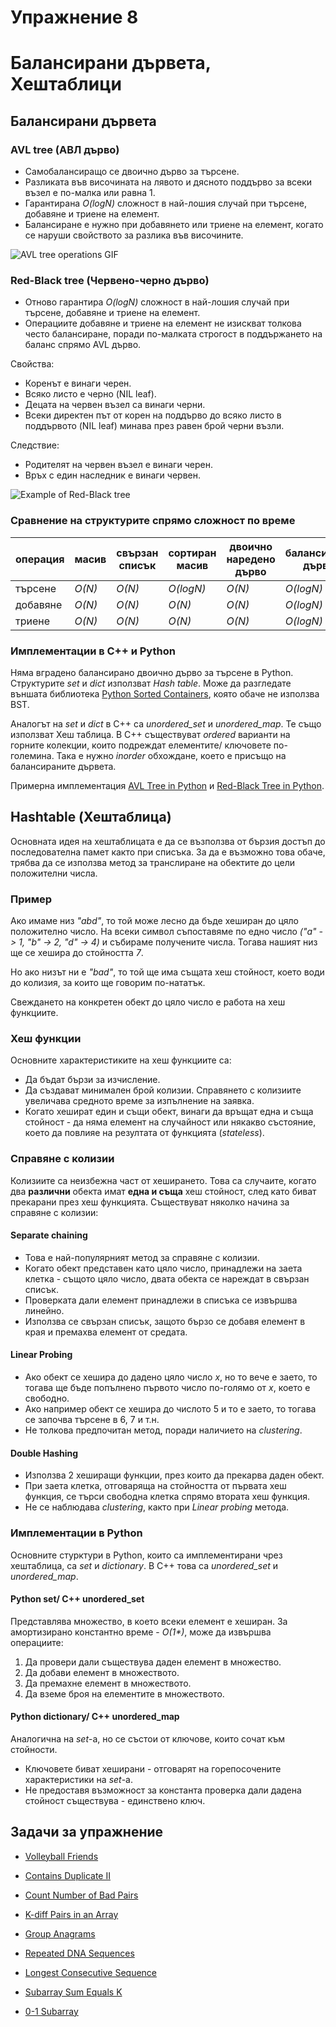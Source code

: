 
# Упражнение 8

# Балансирани дървета, Хештаблици

## Балансирани дървета

### AVL tree (АВЛ дърво)

- Самобалансиращо се двоично дърво за търсене.
- Разликата във височината на лявото и дясното поддърво за всеки възел е по-малка или равна 1.
- Гарантирана *O(logN)* сложност в най-лошия случай при търсене, добавяне и триене на елемент.
- Балансиране е нужно при добавянето или триене на елемент, когато се наруши свойството за разлика във височините.

![AVL tree operations GIF](https://upload.wikimedia.org/wikipedia/commons/f/fd/AVL_Tree_Example.gif)

### Red-Black tree (Червено-черно дърво)

- Отново гарантира *O(logN)* сложност в най-лошия случай при търсене, добавяне и триене на елемент.
- Операциите добавяне и триене на елемент не изискват толкова често балансиране, поради по-малката строгост в поддържането на баланс спрямо AVL дърво.

Свойства:
- Коренът е винаги черен.
- Всяко листо е черно (NIL leaf).
- Децата на червен възел са винаги черни.
- Всеки директен път от корен на поддърво до всяко листо в поддървото (NIL leaf) минава през равен брой черни възли.

Следствие:
- Родителят на червен възел е винаги черен.
- Връх с един наследник е винаги червен.

![Example of Red-Black tree](https://upload.wikimedia.org/wikipedia/commons/thumb/4/41/Red-black_tree_example_with_NIL.svg/1920px-Red-black_tree_example_with_NIL.svg.png)

### Сравнение на структурите спрямо сложност по време

| операция | масив  | свързан списък | сортиран масив | двоично наредено дърво | балансирано дърво |
| -------- | ------ | -------------- | -------------- | ---------------------- | ----------------- |
| търсене  | *O(N)* | *O(N)*         | *O(logN)*      | *O(N)*                 | *O(logN)*         |
| добавяне | *O(N)* | *O(N)*         | *O(N)*         | *O(N)*                 | *O(logN)*         |
| триене   | *O(N)* | *O(N)*         | *O(N)*         | *O(N)*                 | *O(logN)*         |


### Имплементации в C++ и Python

Няма вградено балансирано двоично дърво за търсене в Python.
Структурите *set* и *dict* използват *Hash table*. Може да разгледате външата библиотека [Python Sorted Containers](https://grantjenks.com/docs/sortedcontainers/), която обаче не използва BST.

Аналогът на *set* и *dict* в C++ са *unordered_set* и *unordered_map*. Те също използват Хеш таблица. В C++ съществуват *ordered* варианти на горните колекции, които подреждат елементите/ ключовете по-големина. Така е нужно *inorder* обхождане, което е присъщо на балансираните дървета.

Примерна имплементация [AVL Tree in Python](https://github.com/TheAlgorithms/Python/blob/master/data_structures/binary_tree/avl_tree.py) и [Red-Black Tree in Python](https://github.com/TheAlgorithms/Python/blob/master/data_structures/binary_tree/red_black_tree.py).



## Hashtable (Хештаблица)

Основната идея на хештаблицата е да се възползва от бързия достъп до последователна памет както при списъка. За да е възможно това обаче, трябва да се използва метод за транслиране на обектите до цели положителни числа.

### Пример

Ако имаме низ *"abd"*, то той може лесно да бъде хеширан до цяло положително число. На всеки символ съпоставяме по едно число *("a" -> 1, "b" -> 2, "d" -> 4)* и събираме получените числа. Тогава нашият низ ще се хешира до стойността *7*.

Но ако низът ни е *"bad"*, то той ще има същата хеш стойност, което води до колизия, за които ще говорим по-нататък. 

Свеждането на конкретен обект до цяло число е работа на хеш функциите. 

### Хеш функции
Основните характеристиките на хеш функциите са:

- Да бъдат бързи за изчисление.
- Да създават минимален брой колизии. Справянето с колизиите увеличава средното време за изпълнение на заявка.
- Когато хешират един и същи обект, винаги да връщат една и съща стойност - да няма елемент на случайност или някакво състояние, което да повлияе на резултата от функцията (*stateless*).

### Справяне с колизии
Колизиите са неизбежна част от хеширането. Това са случаите, когато два **различни** обекта имат **една и съща** хеш стойност, след като биват прекарани през хеш функцията.
Съществуват няколко начина за справяне с колизии:

#### Separate chaining
- Това е най-популярният метод за справяне с колизии.
- Когато обект представен като цяло число, принадлежи на заета клетка - същото цяло число, двата обекта се нареждат в свързан списък. 
- Проверката дали елемент принадлежи в списъка се извършва линейно.
- Използва се свързан списък, защото бързо се добавя елемент в края и премахва елемент от средата.

#### Linear Probing
- Ако обект се хешира до дадено цяло число *x*, но то вече е заето, то тогава ще бъде попълнено първото число по-голямо от *x*, което е свободно. 
- Ако например обект се хешира до числото 5 и то е заето, то тогава се започва търсене в 6, 7 и т.н.
- Не толкова предпочитан метод, поради наличието на *clustering*.

#### Double Hashing
- Използва 2 хеширащи функции, през които да прекарва даден обект.
- При заета клетка, отговаряща на стойността от първата хеш функция, се търси свободна клетка спрямо втората хеш функция.
- Не се наблюдава *clustering*, както при *Linear probing* метода.

### Имплементации в Python

Основните стурктури в Python, които са имплементирани чрез хештаблица, са *set* и *dictionary*.
В C++ това са *unordered_set* и *unordered_map*.

#### Python set/ C++ unordered_set

Представлява множество, в което всеки елемент е хеширан. За амортизирано константно време - *О(1\*)*, може да извършва операциите:
1) Да провери дали съществува даден елемент в множество.
2) Да добави елемент в множеството.
3) Да премахне елемент в множеството.
4) Да вземе броя на елементите в множеството.

#### Python dictionary/ C++ unordered_map

Aналогична на *set*-a, но се състои от ключове, които сочат към стойности.
- Ключовете биват хеширани - отговарят на горепосочените характеристики на *set*-a.
- Не предоставя възможност за константа проверка дали дадена стойност съществува - единствено ключ.


## Задачи за упражнение

- [Volleyball Friends](https://www.hackerrank.com/contests/sda-hw-8/challenges/volleyball-friends)
- [Contains Duplicate II](https://leetcode.com/problems/contains-duplicate-ii)
- [Count Number of Bad Pairs](https://leetcode.com/problems/count-number-of-bad-pairs)

- [K-diff Pairs in an Array](https://leetcode.com/problems/k-diff-pairs-in-an-array)
- [Group Anagrams](https://leetcode.com/problems/group-anagrams)
- [Repeated DNA Sequences](https://leetcode.com/problems/repeated-dna-sequences)
- [Longest Consecutive Sequence](https://leetcode.com/problems/longest-consecutive-sequence)
- [Subarray Sum Equals K](https://leetcode.com/problems/subarray-sum-equals-k)
- [0-1 Subarray](https://www.hackerrank.com/contests/sda-homework-9/challenges/0-1-1)
